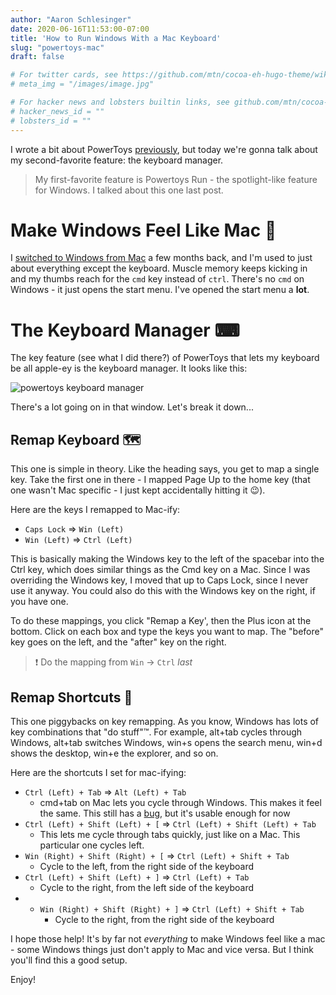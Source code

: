 ```yaml
---
author: "Aaron Schlesinger"
date: 2020-06-16T11:53:00-07:00
title: 'How to Run Windows With a Mac Keyboard'
slug: "powertoys-mac"
draft: false

# For twitter cards, see https://github.com/mtn/cocoa-eh-hugo-theme/wiki/Twitter-cards
# meta_img = "/images/image.jpg"

# For hacker news and lobsters builtin links, see github.com/mtn/cocoa-eh-hugo-theme/wiki/Social-Links
# hacker_news_id = ""
# lobsters_id = ""
---
```


I wrote a bit about PowerToys [previously](/blog/2020-05-20-powertoys), but today we're gonna talk about my second-favorite feature: the keyboard manager.

>My first-favorite feature is Powertoys Run - the spotlight-like feature for Windows. I talked about this one last post.

# Make Windows Feel Like Mac 🍏

I [switched to Windows from Mac](/blog/how-to-wsl-2/) a few months back, and I'm used to just about everything except the keyboard. Muscle memory keeps kicking in and my thumbs reach for the `cmd` key instead of `ctrl`. There's no `cmd` on Windows - it just opens the start menu. I've opened the start menu a **lot**.
 
# The Keyboard Manager ⌨

The key feature (see what I did there?) of PowerToys that lets my keyboard be all apple-ey is the keyboard manager. It looks like this:

![powertoys keyboard manager](/images/2020-06-16-powertoys-mac/powertoys-keyboard-manager.png)

There's a lot going on in that window. Let's break it down...

## Remap Keyboard 🗺

This one is simple in theory. Like the heading says, you get to map a single key. Take the first one in there - I mapped Page Up to the home key (that one wasn't Mac specific - I just kept accidentally hitting it 😉).

Here are the keys I remapped to Mac-ify:

- `Caps Lock` => `Win (Left)`
- `Win (Left)` => `Ctrl (Left)`

This is basically making the Windows key to the left of the spacebar into the Ctrl key, which does similar things as the Cmd key on a Mac. Since I was overriding the Windows key, I moved that up to Caps Lock, since I never use it anyway. You could also do this with the Windows key on the right, if you have one.

To do these mappings, you click "Remap a Key', then the Plus icon at the bottom. Click on each box and type the keys you want to map. The "before" key goes on the left, and the "after" key on the right.

>❗ Do the mapping from `Win` -> `Ctrl` _last_

## Remap Shortcuts 🍕

This one piggybacks on key remapping. As you know, Windows has lots of key combinations that "do stuff"™. For example, alt+tab cycles through Windows, alt+tab switches Windows, win+s opens the search menu, win+d shows the desktop, win+e the explorer, and so on.

Here are the shortcuts I set for mac-ifying:

- `Ctrl (Left) + Tab` => `Alt (Left) + Tab`
    - cmd+tab on Mac lets you cycle through Windows. This makes it feel the same. This still has a [bug](https://github.com/microsoft/PowerToys/issues/3331), but it's usable enough for now
- `Ctrl (Left) + Shift (Left) + [` => `Ctrl (Left) + Shift (Left) + Tab`
    - This lets me cycle through tabs quickly, just like on a Mac. This particular one cycles left.
- `Win (Right) + Shift (Right) + [` => `Ctrl (Left) + Shift + Tab`
    - Cycle to the left, from the right side of the keyboard
- `Ctrl (Left) + Shift (Left) + ]` => `Ctrl (Left) + Tab`
    - Cycle to the right, from the left side of the keyboard
- - `Win (Right) + Shift (Right) + ]` => `Ctrl (Left) + Shift + Tab`
    - Cycle to the right, from the right side of the keyboard

I hope those help! It's by far not _everything_ to make Windows feel like a mac - some Windows things just don't apply to Mac and vice versa. But I think you'll find this a good setup.

Enjoy!